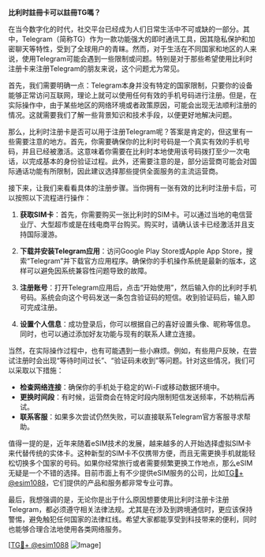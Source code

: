 **比利时註冊卡可以註冊TG嗎？**

在当今数字化的时代，社交平台已经成为人们日常生活中不可或缺的一部分。其中，Telegram（简称TG）作为一款功能强大的即时通讯工具，因其隐私保护和加密聊天等特性，受到了全球用户的青睐。然而，对于生活在不同国家和地区的人来说，使用Telegram可能会遇到一些限制或问题。特别是对于那些希望使用比利时注册卡来注册Telegram的朋友来说，这个问题尤为常见。

首先，我们需要明确一点：Telegram本身并没有特定的国家限制，只要你的设备能够正常访问互联网，理论上就可以使用任何有效的手机号码进行注册。但是，在实际操作中，由于某些地区的网络环境或者政策原因，可能会出现无法顺利注册的情况。这就需要我们了解一些背景知识和技术手段，以便更好地解决问题。

那么，比利时注册卡是否可以用于注册Telegram呢？答案是肯定的，但这里有一些需要注意的地方。首先，你需要确保你的比利时号码是一个真实有效的手机号码，并且已经被激活。这意味着你需要在比利时本地使用该号码拨打至少一次电话，以完成基本的身份验证过程。此外，还需要注意的是，部分运营商可能会对国际通话功能有所限制，因此建议选择那些提供全面服务的主流运营商。

接下来，让我们来看看具体的注册步骤。当你拥有一张有效的比利时注册卡后，可以按照以下流程进行操作：

1. **获取SIM卡**：首先，你需要购买一张比利时的SIM卡。可以通过当地的电信营业厅、大型超市或是在线电商平台购买。购买时，请确认该卡已经激活并且支持国际漫游。

2. **下载并安装Telegram应用**：访问Google Play Store或Apple App Store，搜索“Telegram”并下载官方应用程序。确保你的手机操作系统是最新的版本，这样可以避免因系统兼容性问题导致的故障。

3. **注册账号**：打开Telegram应用后，点击“开始使用”，然后输入你的比利时手机号码。系统会向这个号码发送一条包含验证码的短信。收到验证码后，输入即可完成注册。

4. **设置个人信息**：成功登录后，你可以根据自己的喜好设置头像、昵称等信息。同时，也可以通过添加好友功能与现有的联系人建立连接。

当然，在实际操作过程中，也有可能遇到一些小麻烦。例如，有些用户反映，在尝试注册时会出现“等待时间过长”、“验证码未收到”等问题。针对这些情况，我们可以采取以下措施：

- **检查网络连接**：确保你的手机处于稳定的Wi-Fi或移动数据环境中。
- **更换时间段**：有时候，运营商会在特定时段内限制短信发送频率，不妨稍后再试。
- **联系客服**：如果多次尝试仍然失败，可以直接联系Telegram官方客服寻求帮助。

值得一提的是，近年来随着eSIM技术的发展，越来越多的人开始选择虚拟SIM卡来代替传统的实体卡。这种新型的SIM卡不仅携带方便，而且无需更换手机就能轻松切换多个国家的号码。如果你经常旅行或者需要频繁更换工作地点，那么eSIM无疑是一个不错的选择。目前市面上有不少提供eSIM服务的公司，比如[TG💪+ @esim1088](https://t.me/s/esim1088)，它们提供的产品和服务都非常专业可靠。

最后，我想强调的是，无论你是出于什么原因想要使用比利时注册卡注册Telegram，都必须遵守相关法律法规。尤其是在涉及到跨境通信时，更应该保持警惕，避免触犯任何国家的法律红线。希望大家都能享受到科技带来的便利，同时也能够合理合法地使用各类网络服务。

[[TG💪+ @esim1088](https://t.me/s/esim1088) ![Image](https://i.postimg.cc/4NQfJmqS/Snipaste-2025-05-13-00-14-12.png)]
